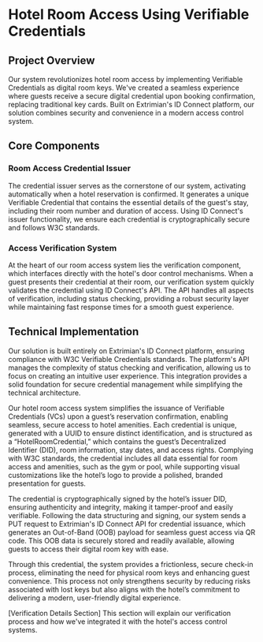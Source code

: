 # Hotel Room Access Using Verifiable Credentials

## Project Overview
Our system revolutionizes hotel room access by implementing Verifiable Credentials as digital room keys. We've created a seamless experience where guests receive a secure digital credential upon booking confirmation, replacing traditional key cards. Built on Extrimian's ID Connect platform, our solution combines security and convenience in a modern access control system.

## Core Components

### Room Access Credential Issuer
The credential issuer serves as the cornerstone of our system, activating automatically when a hotel reservation is confirmed. It generates a unique Verifiable Credential that contains the essential details of the guest's stay, including their room number and duration of access. Using ID Connect's issuer functionality, we ensure each credential is cryptographically secure and follows W3C standards.

### Access Verification System
At the heart of our room access system lies the verification component, which interfaces directly with the hotel's door control mechanisms. When a guest presents their credential at their room, our verification system quickly validates the credential using ID Connect's API. The API handles all aspects of verification, including status checking, providing a robust security layer while maintaining fast response times for a smooth guest experience.

## Technical Implementation
Our solution is built entirely on Extrimian's ID Connect platform, ensuring compliance with W3C Verifiable Credentials standards. The platform's API manages the complexity of status checking and verification, allowing us to focus on creating an intuitive user experience. This integration provides a solid foundation for secure credential management while simplifying the technical architecture.

Our hotel room access system simplifies the issuance of Verifiable Credentials (VCs) upon a guest’s reservation confirmation, enabling seamless, secure access to hotel amenities. Each credential is unique, generated with a UUID to ensure distinct identification, and is structured as a “HotelRoomCredential,” which contains the guest’s Decentralized Identifier (DID), room information, stay dates, and access rights. Complying with W3C standards, the credential includes all data essential for room access and amenities, such as the gym or pool, while supporting visual customizations like the hotel’s logo to provide a polished, branded presentation for guests.

The credential is cryptographically signed by the hotel’s issuer DID, ensuring authenticity and integrity, making it tamper-proof and easily verifiable. Following the data structuring and signing, our system sends a PUT request to Extrimian's ID Connect API for credential issuance, which generates an Out-of-Band (OOB) payload for seamless guest access via QR code. This OOB data is securely stored and readily available, allowing guests to access their digital room key with ease.

Through this credential, the system provides a frictionless, secure check-in process, eliminating the need for physical room keys and enhancing guest convenience. This process not only strengthens security by reducing risks associated with lost keys but also aligns with the hotel’s commitment to delivering a modern, user-friendly digital experience.

[Verification Details Section]
This section will explain our verification process and how we've integrated it with the hotel's access control systems.
